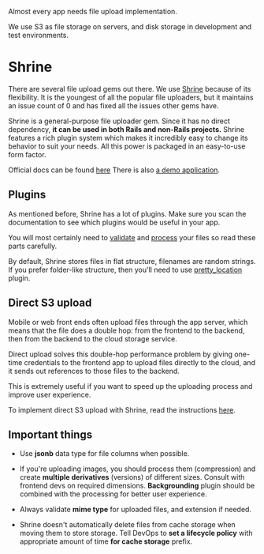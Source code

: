Almost every app needs file upload implementation. 

We use S3 as file storage on servers, and disk storage in development and test environments.

# Shrine
There are several file upload gems out there. We use [Shrine](https://github.com/janko-m/shrine) because of its flexibility. It is the youngest of all the popular file uploaders, but it maintains an issue count of 0 and has fixed all the issues other gems have.

Shrine is a general-purpose file uploader gem. Since it has no direct dependency,
__it can be used in both Rails and non-Rails projects.__ Shrine features a rich
plugin system which makes it incredibly easy to change its behavior to suit
your needs. All this power is packaged in an easy-to-use form factor.

Official docs can be found [here](https://shrinerb.com/)
There is also [a demo application](https://github.com/erikdahlstrand/shrine-rails-example).

## Plugins
As mentioned before, Shrine has a lot of plugins. Make sure you scan the documentation to see which plugins would be useful in your app.

You will most certainly need to [validate](https://shrinerb.com/docs/validation) and [process](https://shrinerb.com/docs/processing) your files so read these parts carefully.

By default, Shrine stores files in flat structure, filenames are random strings. If you prefer folder-like structure, then you'll need to use [pretty_location](https://shrinerb.com/docs/plugins/pretty_location) plugin.


## Direct S3 upload

Mobile or web front ends often upload files through the app server, which means that the file does a double hop: from the frontend to the backend, then from the backend to the cloud storage service.

Direct upload solves this double-hop performance problem by giving one-time credentials to the frontend app to upload files directly to the cloud, and it sends out references to those files to the backend.

This is extremely useful if you want to speed up the uploading process and improve user experience.

To implement direct S3 upload with Shrine, read the instructions [here](https://shrinerb.com/docs/direct-s3).


## Important things

- Use **jsonb** data type for file columns when possible.

- If you're uploading images, you should process them (compression) and create **multiple derivatives** (versions) of different sizes. Consult with frontend devs on required dimensions.
**Backgrounding** plugin should be combined with the processing for better user experience. 

- Always validate **mime type** for uploaded files, and extension if needed.

- Shrine doesn't automatically delete files from cache storage when moving them to store storage. Tell DevOps to **set a lifecycle policy** with appropriate amount of time **for cache storage** prefix.
